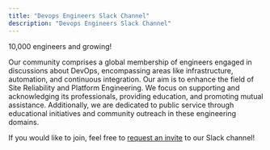 ```yaml
---
title: "Devops Engineers Slack Channel"
description: "Devops Engineers Slack Channel"
---
```

10,000 engineers and growing!

Our community comprises a global membership of engineers engaged in discussions about DevOps, encompassing areas like infrastructure, automation, and continuous integration.  Our aim is to enhance the field of Site Reliability and Platform Engineering.  We focus on supporting and acknowledging its professionals, providing education, and promoting mutual assistance.  Additionally, we are dedicated to public service through educational initiatives and community outreach in these engineering domains.

If you would like to join, feel free to [request an invite](/slackinvite) to our Slack channel!
